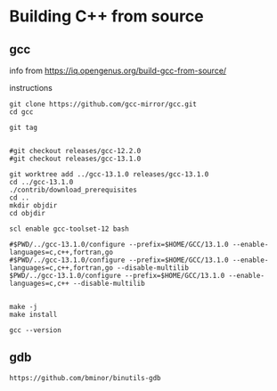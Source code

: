 # Building C++ from source

## gcc

info from https://iq.opengenus.org/build-gcc-from-source/


instructions
```
git clone https://github.com/gcc-mirror/gcc.git
cd gcc

git tag


#git checkout releases/gcc-12.2.0
#git checkout releases/gcc-13.1.0

git worktree add ../gcc-13.1.0 releases/gcc-13.1.0
cd ../gcc-13.1.0
./contrib/download_prerequisites
cd ..
mkdir objdir
cd objdir

scl enable gcc-toolset-12 bash

#$PWD/../gcc-13.1.0/configure --prefix=$HOME/GCC/13.1.0 --enable-languages=c,c++,fortran,go 
#$PWD/../gcc-13.1.0/configure --prefix=$HOME/GCC/13.1.0 --enable-languages=c,c++,fortran,go --disable-multilib
$PWD/../gcc-13.1.0/configure --prefix=$HOME/GCC/13.1.0 --enable-languages=c,c++ --disable-multilib


make -j
make install

gcc --version

```

## gdb


```
https://github.com/bminor/binutils-gdb

```
